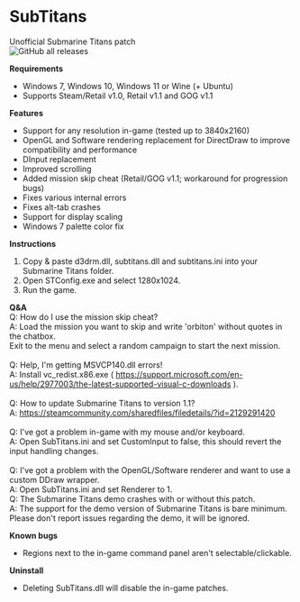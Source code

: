 # SubTitans
Unofficial Submarine Titans patch \
![GitHub all releases](https://img.shields.io/github/downloads/UnknownException/SubTitans/total)

**Requirements**
* Windows 7, Windows 10, Windows 11 or Wine (+ Ubuntu)
* Supports Steam/Retail v1.0, Retail v1.1 and GOG v1.1

**Features**
* Support for any resolution in-game (tested up to 3840x2160)
* OpenGL and Software rendering replacement for DirectDraw to improve compatibility and performance
* DInput replacement
* Improved scrolling
* Added mission skip cheat (Retail/GOG v1.1; workaround for progression bugs)
* Fixes various internal errors
* Fixes alt-tab crashes
* Support for display scaling
* Windows 7 palette color fix

**Instructions**
1. Copy & paste d3drm.dll, subtitans.dll and subtitans.ini into your Submarine Titans folder.
2. Open STConfig.exe and select 1280x1024.
3. Run the game.

**Q&A** \
Q: How do I use the mission skip cheat? \
A: Load the mission you want to skip and write 'orbiton' without quotes in the chatbox. \
Exit to the menu and select a random campaign to start the next mission. \
 \
Q: Help, I'm getting MSVCP140.dll errors! \
A: Install vc_redist.x86.exe ( https://support.microsoft.com/en-us/help/2977003/the-latest-supported-visual-c-downloads ). \
 \
Q: How to update Submarine Titans to version 1.1? \
A: https://steamcommunity.com/sharedfiles/filedetails/?id=2129291420 \
 \
Q: I've got a problem in-game with my mouse and/or keyboard. \
A: Open SubTitans.ini and set CustomInput to false, this should revert the input handling changes. \
 \
Q: I've got a problem with the OpenGL/Software renderer and want to use a custom DDraw wrapper. \
A: Open SubTitans.ini and set Renderer to 1.
 \
Q: The Submarine Titans demo crashes with or without this patch. \
A: The support for the demo version of Submarine Titans is bare minimum. Please don't report issues regarding the demo, it will be ignored.

**Known bugs**
* Regions next to the in-game command panel aren't selectable/clickable.

**Uninstall**
* Deleting SubTitans.dll will disable the in-game patches.